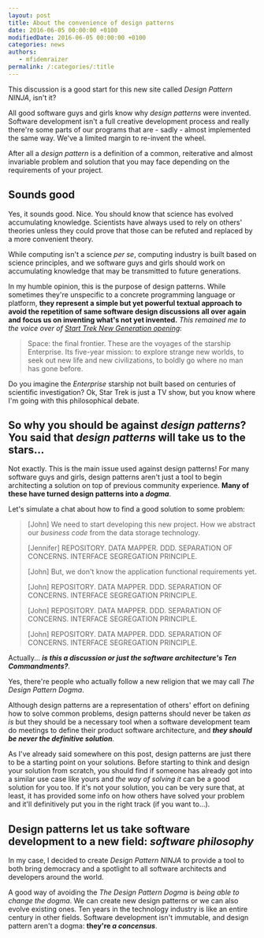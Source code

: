 ```yaml
---
layout: post
title: About the convenience of design patterns
date: 2016-06-05 00:00:00 +0100
modifiedDate: 2016-06-05 00:00:00 +0100
categories: news
authors: 
   - mfidemraizer
permalink: /:categories/:title
---
```


This discussion is a good start for this new site called *Design Pattern NINJA*, isn't it?

All good software guys and girls know why *design patterns* were invented. Software development isn't a full creative development process and really there're some parts of our programs that are - sadly - almost implemented the same way. We've a limited margin to re-invent the wheel.

After all a *design pattern* is a definition of a common, reiterative and almost invariable problem and solution that you may face depending on the requirements of your project.

## Sounds good

Yes, it sounds good. Nice. You should know that science has evolved accumulating knowledge. Scientists have always used to rely on others' theories unless they could prove that those can be refuted and replaced by a more convenient theory.

While computing isn't a science *per se*, computing industry is built based on science principles, and we software guys and girls should work on accumulating knowledge that may be transmitted to future generations.

In my humble opinion, this is the purpose of design patterns. While sometimes they're unspecific to a concrete programming language or platform, **they represent a simple but yet powerful textual approach to avoid the repetition of same software design discussions all over again and focus us on inventing what's not yet invented.** *This remained me to the voice over of [Start Trek New Generation opening](https://en.wikipedia.org/wiki/Where_no_man_has_gone_before)*:

> Space: the final frontier. These are the voyages of the starship Enterprise. Its five-year mission: to explore strange new worlds, to seek out new life and new civilizations, to boldly go where no man has gone before. 


Do you imagine the *Enterprise* starship not built based on centuries of scientific investigation? Ok, Star Trek is just a TV show, but you know where I'm going with this philosophical debate.

## So why you should be against *design patterns*? You said that *design patterns* will take us to the stars...

Not exactly. This is the main issue used against design patterns! For many software guys and girls, design patterns aren't just a tool to begin architecting a solution on top of previous community experience. **Many of these have turned design patterns into a *dogma***.

Let's simulate a chat about how to find a good solution to some problem:

> [John] We need to start developing this new project. How we abstract our *business code* from the data storage technology.
> 
> [Jennifer] REPOSITORY. DATA MAPPER. DDD. SEPARATION OF CONCERNS. INTERFACE SEGREGATION PRINCIPLE.  
>
> [John] But, we don't know the application functional requirements yet.
>
> [John] REPOSITORY. DATA MAPPER. DDD. SEPARATION OF CONCERNS. INTERFACE SEGREGATION PRINCIPLE.  
>
> [John] REPOSITORY. DATA MAPPER. DDD. SEPARATION OF CONCERNS. INTERFACE SEGREGATION PRINCIPLE.  
>
> [John] REPOSITORY. DATA MAPPER. DDD. SEPARATION OF CONCERNS. INTERFACE SEGREGATION PRINCIPLE.  

Actually... ***is this a discussion or just the software architecture's Ten Commandments?***. 

Yes, there're people who actually follow a new religion that we may call *The Design Pattern Dogma*. 

Although design patterns are a representation of others' effort on defining how to solve common problems, design patterns should never be taken *as is* but they should be a necessary tool when a software development team do meetings to define their product software architecture, and ***they should be never the definitive solution***.

As I've already said somewhere on this post, design patterns are just there to be a starting point on your solutions. Before starting to think and design your solution from scratch, you should find if someone has already got into a similar use case like yours and *the way of solving it* can be a good solution for you too. If it's not your solution, you can be very sure that, at least, it has provided some info on how others have solved your problem and it'll definitively put you in the right track (if you want to...).

## Design patterns let us take software development to a new field: *software philosophy*

In my case, I decided to create *Design Pattern NINJA* to provide a tool to both bring democracy and a spotlight to all software architects and developers around the world. 

A good way of avoiding the *The Design Pattern Dogma* is *being able to change the dogma*. We can create new design patterns or we can also evolve existing ones. Ten years in the technology industry is like an entire century in other fields. Software development isn't immutable, and design pattern aren't a dogma: **they're *a concensus***.